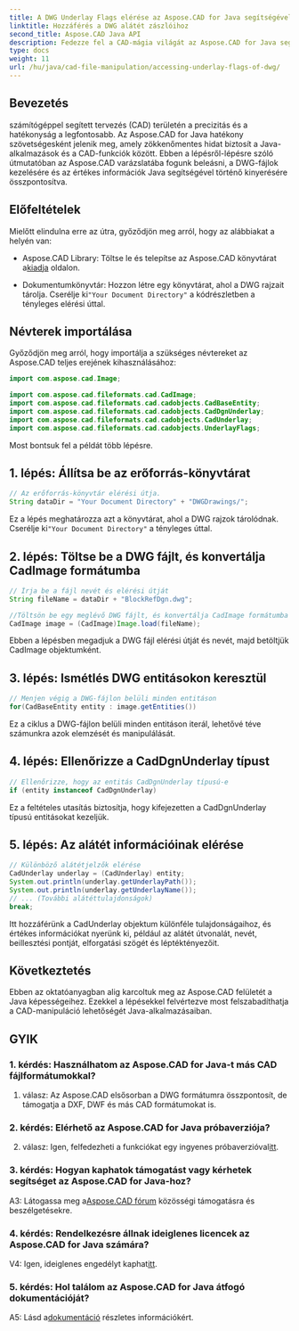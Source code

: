 ```yaml
---
title: A DWG Underlay Flags elérése az Aspose.CAD for Java segítségével
linktitle: Hozzáférés a DWG alátét zászlóihoz
second_title: Aspose.CAD Java API
description: Fedezze fel a CAD-mágia világát az Aspose.CAD for Java segítségével! Könnyedén kezelheti a DWG fájlokat Java-alkalmazásaiban.
type: docs
weight: 11
url: /hu/java/cad-file-manipulation/accessing-underlay-flags-of-dwg/
---
```

## Bevezetés

számítógéppel segített tervezés (CAD) területén a precizitás és a hatékonyság a legfontosabb. Az Aspose.CAD for Java hatékony szövetségesként jelenik meg, amely zökkenőmentes hidat biztosít a Java-alkalmazások és a CAD-funkciók között. Ebben a lépésről-lépésre szóló útmutatóban az Aspose.CAD varázslatába fogunk beleásni, a DWG-fájlok kezelésére és az értékes információk Java segítségével történő kinyerésére összpontosítva.

## Előfeltételek

Mielőtt elindulna erre az útra, győződjön meg arról, hogy az alábbiakat a helyén van:

-  Aspose.CAD Library: Töltse le és telepítse az Aspose.CAD könyvtárat a[kiadja](https://releases.aspose.com/cad/java/) oldalon.

-  Dokumentumkönyvtár: Hozzon létre egy könyvtárat, ahol a DWG rajzait tárolja. Cserélje ki`"Your Document Directory"` a kódrészletben a tényleges elérési úttal.

## Névterek importálása

Győződjön meg arról, hogy importálja a szükséges névtereket az Aspose.CAD teljes erejének kihasználásához:

```java
import com.aspose.cad.Image;

import com.aspose.cad.fileformats.cad.CadImage;
import com.aspose.cad.fileformats.cad.cadobjects.CadBaseEntity;
import com.aspose.cad.fileformats.cad.cadobjects.CadDgnUnderlay;
import com.aspose.cad.fileformats.cad.cadobjects.CadUnderlay;
import com.aspose.cad.fileformats.cad.cadobjects.UnderlayFlags;
```

Most bontsuk fel a példát több lépésre.

## 1. lépés: Állítsa be az erőforrás-könyvtárat

```java
// Az erőforrás-könyvtár elérési útja.
String dataDir = "Your Document Directory" + "DWGDrawings/";
```

 Ez a lépés meghatározza azt a könyvtárat, ahol a DWG rajzok tárolódnak. Cserélje ki`"Your Document Directory"` a tényleges úttal.

## 2. lépés: Töltse be a DWG fájlt, és konvertálja CadImage formátumba

```java
// Írja be a fájl nevét és elérési útját
String fileName = dataDir + "BlockRefDgn.dwg";

//Töltsön be egy meglévő DWG fájlt, és konvertálja CadImage formátumba
CadImage image = (CadImage)Image.load(fileName);
```

Ebben a lépésben megadjuk a DWG fájl elérési útját és nevét, majd betöltjük CadImage objektumként.

## 3. lépés: Ismétlés DWG entitásokon keresztül

```java
// Menjen végig a DWG-fájlon belüli minden entitáson
for(CadBaseEntity entity : image.getEntities())
```

Ez a ciklus a DWG-fájlon belüli minden entitáson iterál, lehetővé téve számunkra azok elemzését és manipulálását.

## 4. lépés: Ellenőrizze a CadDgnUnderlay típust

```java
// Ellenőrizze, hogy az entitás CadDgnUnderlay típusú-e
if (entity instanceof CadDgnUnderlay)
```

Ez a feltételes utasítás biztosítja, hogy kifejezetten a CadDgnUnderlay típusú entitásokat kezeljük.

## 5. lépés: Az alátét információinak elérése

```java
// Különböző alátétjelzők elérése
CadUnderlay underlay = (CadUnderlay) entity;
System.out.println(underlay.getUnderlayPath());
System.out.println(underlay.getUnderlayName());
// ... (További alátéttulajdonságok)
break;
```

Itt hozzáférünk a CadUnderlay objektum különféle tulajdonságaihoz, és értékes információkat nyerünk ki, például az alátét útvonalát, nevét, beillesztési pontját, elforgatási szögét és léptéktényezőit.

## Következtetés

Ebben az oktatóanyagban alig karcoltuk meg az Aspose.CAD felületét a Java képességeihez. Ezekkel a lépésekkel felvértezve most felszabadíthatja a CAD-manipuláció lehetőségét Java-alkalmazásaiban.

## GYIK

### 1. kérdés: Használhatom az Aspose.CAD for Java-t más CAD fájlformátumokkal?

1. válasz: Az Aspose.CAD elsősorban a DWG formátumra összpontosít, de támogatja a DXF, DWF és más CAD formátumokat is.

### 2. kérdés: Elérhető az Aspose.CAD for Java próbaverziója?

 2. válasz: Igen, felfedezheti a funkciókat egy ingyenes próbaverzióval[itt](https://releases.aspose.com/).

### 3. kérdés: Hogyan kaphatok támogatást vagy kérhetek segítséget az Aspose.CAD for Java-hoz?

 A3: Látogassa meg a[Aspose.CAD fórum](https://forum.aspose.com/c/cad/19) közösségi támogatásra és beszélgetésekre.

### 4. kérdés: Rendelkezésre állnak ideiglenes licencek az Aspose.CAD for Java számára?

 V4: Igen, ideiglenes engedélyt kaphat[itt](https://purchase.aspose.com/temporary-license/).

### 5. kérdés: Hol találom az Aspose.CAD for Java átfogó dokumentációját?

 A5: Lásd a[dokumentáció](https://reference.aspose.com/cad/java/) részletes információkért.
